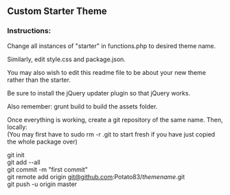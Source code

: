 ## Custom Starter Theme

### Instructions:

Change all instances of "starter" in functions.php to desired theme name.

Similarly, edit style.css and package.json.

You may also wish to edit this readme file to be about your new theme rather than the starter.

Be sure to install the jQuery updater plugin so that jQuery works.

Also remember: grunt build to build the assets folder.

Once everything is working, create a git repository of the same name. Then, locally:  
(You may first have to sudo rm -r .git to start fresh if you have just copied the whole package over)


git init  
git add --all  
git commit -m "first commit"  
git remote add origin git@github.com:Potato83/*themename*.git  
git push -u origin master  





